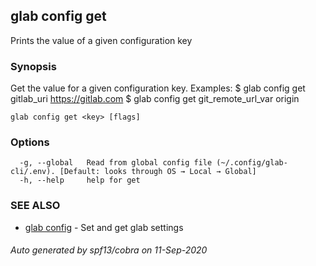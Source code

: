 ## glab config get

Prints the value of a given configuration key

### Synopsis

Get the value for a given configuration key.
Examples:
  $ glab config get gitlab_uri
  https://gitlab.com
  $ glab config get git_remote_url_var
  origin


```
glab config get <key> [flags]
```

### Options

```
  -g, --global   Read from global config file (~/.config/glab-cli/.env). [Default: looks through OS → Local → Global]
  -h, --help     help for get
```

### SEE ALSO

* [glab config](glab_config.md)	 - Set and get glab settings

###### Auto generated by spf13/cobra on 11-Sep-2020
